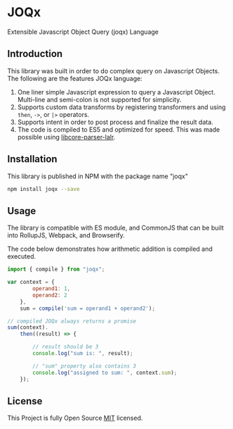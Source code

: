 # JOQx

Extensible Javascript Object Query (joqx) Language

## Introduction

This library was built in order to do complex query on Javascript Objects.
The following are the features JOQx language:

1. One liner simple Javascript expression to query a Javascript Object. Multi-line and semi-colon is not supported for simplicity.
1. Supports custom data transforms by registering transformers and using `then`, `->`, or `|>` operators.
1. Supports intent in order to post process and finalize the result data.
1. The code is compiled to ES5 and optimized for speed. This was made possible using [libcore-parser-lalr](https://www.npmjs.com/package/libcore-parser-lalr).

## Installation

This library is published in NPM with the package name "joqx"

```sh
npm install joqx --save
```

## Usage

The library is compatible with ES module, and CommonJS that can be built into RollupJS, Webpack, and Browserify.

The code below demonstrates how arithmetic addition is compiled
and executed.

```javascript
import { compile } from "joqx";

var context = {
        operand1: 1,
        operand2: 2
    },
    sum = compile('sum = operand1 + operand2');

// compiled JOQx always returns a promise
sum(context).
    then((result) => {

        // result should be 3
        console.log("sum is: ", result);

        // "sum" property also contains 3
        console.log("assigned to sum: ", context.sum);
    });


```

## License

This Project is fully Open Source [MIT](https://opensource.org/licenses/MIT) licensed.
